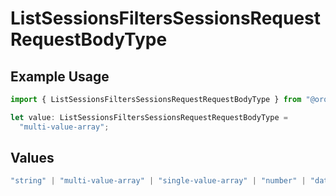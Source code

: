 # ListSessionsFiltersSessionsRequestRequestBodyType

## Example Usage

```typescript
import { ListSessionsFiltersSessionsRequestRequestBodyType } from "@orq-ai/node/models/operations";

let value: ListSessionsFiltersSessionsRequestRequestBodyType =
  "multi-value-array";
```

## Values

```typescript
"string" | "multi-value-array" | "single-value-array" | "number" | "date" | "object" | "boolean" | "evaluator"
```